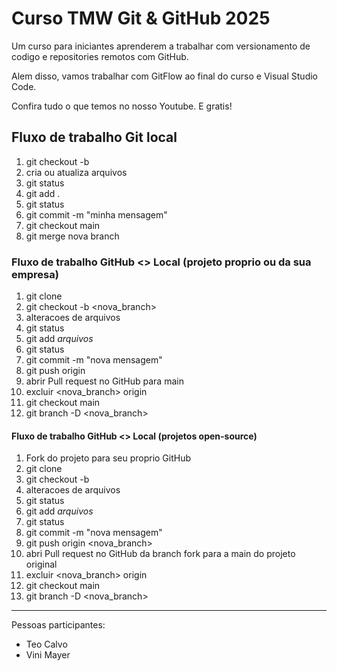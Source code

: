 # Curso TMW Git & GitHub 2025 #


Um curso para iniciantes aprenderem a trabalhar com versionamento de codigo e repositories remotos com GitHub.

Alem disso, vamos trabalhar com GitFlow ao final do curso e Visual Studio Code.

Confira tudo o que temos no nosso Youtube. E gratis!

## Fluxo de trabalho Git local

01. git checkout -b <nova-branch>
02. cria ou atualiza arquivos
03. git status
04. git add .
05. git status
06. git commit -m "minha mensagem"
07. git checkout main
08. git merge nova branch

### Fluxo de trabalho GitHub <> Local (projeto proprio ou da sua empresa)

01. git clone <endereco do projeto>
02. git checkout -b <nova_branch>
03. alteracoes de arquivos
04. git status
05. git add *arquivos*
06. git status
07. git commit -m "nova mensagem"
08. git push origin <nova branch>
09. abrir Pull request no GitHub para main
10. excluir <nova_branch> origin
11. git checkout main
12. git branch -D <nova_branch>

#### Fluxo de trabalho GitHub <> Local (projetos open-source)

01. Fork do projeto para seu proprio GitHub
02. git clone <endereco do projeto fork>
03. git checkout -b <nova branch>
04. alteracoes de arquivos
05. git status
06. git add *arquivos*
07. git status
08. git commit -m "nova mensagem"
09. git push origin <nova_branch>
10. abri Pull request no GitHub da branch fork para a main do projeto original
11. excluir <nova_branch> origin
12. git checkout main
13. git branch -D <nova_branch>

------

Pessoas participantes:

- Teo Calvo
- Vini Mayer
